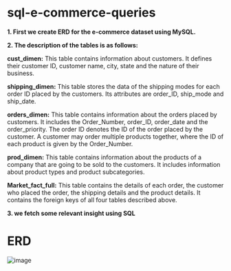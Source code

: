 # sql-e-commerce-queries
**1. First we create ERD for the e-commerce dataset using MySQL. <br>**

**2. The description of the tables is as follows:**

**cust_dimen:** This table contains information about customers. It defines their customer ID, customer name, city, state and the nature of their business.

**shipping_dimen:** This table stores the data of the shipping modes for each order ID placed by the customers. Its attributes are order_ID, ship_mode and ship_date.

**orders_dimen:** This table contains information about the orders placed by customers. It includes the Order_Number, order_ID, order_date and the order_priority. The order ID denotes the ID of the order placed by the customer. A customer may order multiple products together, where the ID of each product is given by the Order_Number. 

**prod_dimen:** This table contains information about the products of a company that are going to be sold to the customers. It includes information about product types and product subcategories. 

**Market_fact_full:** This table contains the details of each order, the customer who placed the order, the shipping details and the product details. It contains the foreign keys of all four tables described above.

**3. we fetch some relevant insight using SQL**

# ERD
![image](https://github.com/Ritzxk/sql-e-commerce-queries/assets/79622324/35e036f4-48fe-4f44-9b54-ca062255e19d)
